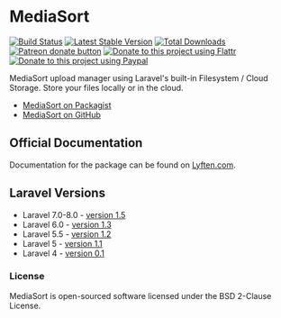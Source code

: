 # MediaSort

[![Build Status](https://app.travis-ci.com/Torann/mediasort.svg?branch=2.x)](https://app.travis-ci.com/Torann/mediasort)
[![Latest Stable Version](https://poser.pugx.org/torann/mediasort/v/stable.png)](https://packagist.org/packages/torann/mediasort)
[![Total Downloads](https://poser.pugx.org/torann/mediasort/downloads.png)](https://packagist.org/packages/torann/mediasort)
[![Patreon donate button](https://img.shields.io/badge/patreon-donate-yellow.svg)](https://www.patreon.com/torann)
[![Donate to this project using Flattr](https://img.shields.io/badge/flattr-donate-yellow.svg)](https://flattr.com/profile/torann)
[![Donate to this project using Paypal](https://img.shields.io/badge/Donate-PayPal-green.svg)](https://www.paypal.com/cgi-bin/webscr?cmd=_s-xclick&hosted_button_id=4CJA2A97NPYVU)

MediaSort upload manager using Laravel's built-in Filesystem / Cloud Storage. Store your files locally or in the cloud.

- [MediaSort on Packagist](https://packagist.org/packages/torann/mediasort)
- [MediaSort on GitHub](https://github.com/Torann/mediasort)

## Official Documentation

Documentation for the package can be found on [Lyften.com](http://lyften.com/projects/mediasort/).

## Laravel Versions

- Laravel 7.0-8.0 - [version 1.5](https://github.com/Torann/mediasort/tree/1.5)
- Laravel 6.0 - [version 1.3](https://github.com/Torann/mediasort/tree/1.3)
- Laravel 5.5 - [version 1.2](https://github.com/Torann/mediasort/tree/1.2)
- Laravel 5 - [version 1.1](https://github.com/Torann/mediasort/tree/1.1)
- Laravel 4 - [version 0.1](https://github.com/Torann/mediasort/tree/0.1)

### License

MediaSort is open-sourced software licensed under the BSD 2-Clause License.
